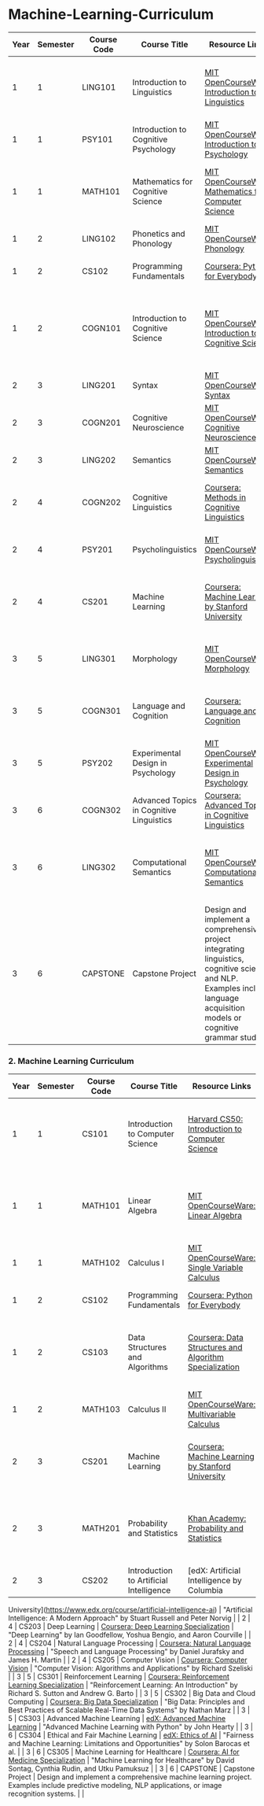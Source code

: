# Machine-Learning-Curriculum


| **Year** | **Semester** | **Course Code** | **Course Title**                                      | **Resource Links**                                                                                                                                       | **Books**                                                                                      |
|----------|--------------|-----------------|-------------------------------------------------------|----------------------------------------------------------------------------------------------------------------------------------------------------------|------------------------------------------------------------------------------------------------|
| 1        | 1            | LING101          | Introduction to Linguistics                            | [MIT OpenCourseWare: Introduction to Linguistics](https://ocw.mit.edu/courses/linguistics-and-philosophy/24-900-introduction-to-linguistics-fall-2004/)   | "Linguistics: An Introduction to Language and Communication" by Adrian Akmajian et al.         |
| 1        | 1            | PSY101           | Introduction to Cognitive Psychology                   | [MIT OpenCourseWare: Introduction to Psychology](https://ocw.mit.edu/courses/brain-and-cognitive-sciences/9-00sc-introduction-to-psychology-fall-2011/)    | "Cognitive Psychology" by E. Bruce Goldstein                                                   |
| 1        | 1            | MATH101          | Mathematics for Cognitive Science                      | [MIT OpenCourseWare: Mathematics for Computer Science](https://ocw.mit.edu/courses/electrical-engineering-and-computer-science/6-042j-mathematics-for-computer-science-fall-2005/) | "Discrete Mathematics and Its Applications" by Kenneth H. Rosen                                |
| 1        | 2            | LING102          | Phonetics and Phonology                                | [MIT OpenCourseWare: Phonology](https://ocw.mit.edu/courses/linguistics-and-philosophy/24-961-introduction-to-phonology-fall-2008/)                       | "Introductory Phonology" by Bruce Hayes                                                        |
| 1        | 2            | CS102            | Programming Fundamentals                               | [Coursera: Python for Everybody](https://www.coursera.org/specializations/python)                                                                        | "Python Crash Course" by Eric Matthes                                                          |
| 1        | 2            | COGN101          | Introduction to Cognitive Science                      | [MIT OpenCourseWare: Introduction to Cognitive Science](https://ocw.mit.edu/courses/brain-and-cognitive-sciences/9-00-introduction-to-psychology-fall-2004/) | "Cognitive Science: An Introduction to the Study of Mind" by Jay Friedenberg and Gordon Silverman |
| 2        | 3            | LING201          | Syntax                                                 | [MIT OpenCourseWare: Syntax](https://ocw.mit.edu/courses/linguistics-and-philosophy/24-951-introduction-to-syntax-fall-2003/)                              | "Syntactic Structures" by Noam Chomsky                                                         |
| 2        | 3            | COGN201          | Cognitive Neuroscience                                 | [MIT OpenCourseWare: Cognitive Neuroscience](https://ocw.mit.edu/courses/brain-and-cognitive-sciences/9-01-introduction-to-neuroscience-fall-2007/)        | "Principles of Neural Science" by Eric R. Kandel et al.                                        |
| 2        | 3            | LING202          | Semantics                                              | [MIT OpenCourseWare: Semantics](https://ocw.mit.edu/courses/linguistics-and-philosophy/24-903-language-and-its-structure-iii-semantics-and-pragmatics-fall-2005/) | "Semantics" by Kate Kearns                                                                     |
| 2        | 4            | COGN202          | Cognitive Linguistics                                  | [Coursera: Methods in Cognitive Linguistics](https://www.coursera.org/learn/cognitive-linguistics)                                                         | "Cognitive Linguistics: Basic Readings" by Dirk Geeraerts                                      |
| 2        | 4            | PSY201           | Psycholinguistics                                      | [MIT OpenCourseWare: Psycholinguistics](https://ocw.mit.edu/courses/brain-and-cognitive-sciences/9-59j-laboratory-in-psycholinguistics-spring-2005/)        | "The Psychology of Language" by David Carroll                                                  |
| 2        | 4            | CS201            | Machine Learning                                       | [Coursera: Machine Learning by Stanford University](https://www.coursera.org/learn/machine-learning)                                                     | "Pattern Recognition and Machine Learning" by Christopher M. Bishop                            |
| 3        | 5            | LING301          | Morphology                                             | [MIT OpenCourseWare: Morphology](https://ocw.mit.edu/courses/linguistics-and-philosophy/24-964-morphology-spring-2008/)                                   | "Understanding Morphology" by Martin Haspelmath and Andrea D. Sims                              |
| 3        | 5            | COGN301          | Language and Cognition                                 | [Coursera: Language and Cognition](https://www.coursera.org/learn/language-cognition)                                                                     | "The Psychology of Language: From Data to Theory" by Trevor Harley                             |
| 3        | 5            | PSY202           | Experimental Design in Psychology                      | [MIT OpenCourseWare: Experimental Design in Psychology](https://ocw.mit.edu/courses/brain-and-cognitive-sciences/9-37j-experimental-design-in-behavioral-and-social-sciences-spring-2009/) | "Research Methods in Psychology" by Beth Morling                                               |
| 3        | 6            | COGN302          | Advanced Topics in Cognitive Linguistics               | [Coursera: Advanced Topics in Cognitive Linguistics](https://www.coursera.org/learn/cognitive-linguistics)                                                 | "Ten Lectures on Cognitive Linguistics" by George Lakoff                                       |
| 3        | 6            | LING302          | Computational Semantics                                 | [MIT OpenCourseWare: Computational Semantics](https://ocw.mit.edu/courses/linguistics-and-philosophy/24-903-language-and-its-structure-iii-semantics-and-pragmatics-fall-2005/) | "Computational Semantics with Functional Programming" by Jan van Eijck and Christina Unger      |
| 3        | 6            | CAPSTONE         | Capstone Project                                       | Design and implement a comprehensive project integrating linguistics, cognitive science, and NLP. Examples include language acquisition models or cognitive grammar studies. |                                                                                                 |

### 2. Machine Learning Curriculum

| **Year** | **Semester** | **Course Code** | **Course Title**                                      | **Resource Links**                                                                                                                                       | **Books**                                                                                      |
|----------|--------------|-----------------|-------------------------------------------------------|----------------------------------------------------------------------------------------------------------------------------------------------------------|------------------------------------------------------------------------------------------------|
| 1        | 1            | CS101            | Introduction to Computer Science                       | [Harvard CS50: Introduction to Computer Science](https://cs50.harvard.edu/)                                                                              | "Computer Science: An Interdisciplinary Approach" by Robert Sedgewick and Kevin Wayne          |
| 1        | 1            | MATH101          | Linear Algebra                                         | [MIT OpenCourseWare: Linear Algebra](https://ocw.mit.edu/courses/mathematics/18-06-linear-algebra-spring-2010/)                                          | "Linear Algebra and Its Applications" by David C. Lay, Steven R. Lay, and Judi J. McDonald     |
| 1        | 1            | MATH102          | Calculus I                                             | [MIT OpenCourseWare: Single Variable Calculus](https://ocw.mit.edu/courses/mathematics/18-01-single-variable-calculus-fall-2006/)                         | "Calculus: Early Transcendentals" by James Stewart                                             |
| 1        | 2            | CS102            | Programming Fundamentals                               | [Coursera: Python for Everybody](https://www.coursera.org/specializations/python)                                                                        | "Python Crash Course" by Eric Matthes                                                          |
| 1        | 2            | CS103            | Data Structures and Algorithms                         | [Coursera: Data Structures and Algorithm Specialization](https://www.coursera.org/specializations/data-structures-algorithms)                             | "Introduction to Algorithms" by Thomas H. Cormen, Charles E. Leiserson, Ronald L. Rivest, and Clifford Stein |
| 1        | 2            | MATH103          | Calculus II                                            | [MIT OpenCourseWare: Multivariable Calculus](https://ocw.mit.edu/courses/mathematics/18-02sc-multivariable-calculus-fall-2010/)                           | "Calculus: Early Transcendentals" by James Stewart                                             |
| 2        | 3            | CS201            | Machine Learning                                       | [Coursera: Machine Learning by Stanford University](https://www.coursera.org/learn/machine-learning)                                                     | "Pattern Recognition and Machine Learning" by Christopher M. Bishop                            |
| 2        | 3            | MATH201          | Probability and Statistics                             | [Khan Academy: Probability and Statistics](https://www.khanacademy.org/math/statistics-probability)                                                       | "Introduction to the Practice of Statistics" by David S. Moore, George P. McCabe, and Bruce A. Craig |
| 2        | 3            | CS202            | Introduction to Artificial Intelligence                | [edX: Artificial Intelligence by Columbia

 University](https://www.edx.org/course/artificial-intelligence-ai)                                              | "Artificial Intelligence: A Modern Approach" by Stuart Russell and Peter Norvig                |
| 2        | 4            | CS203            | Deep Learning                                          | [Coursera: Deep Learning Specialization](https://www.coursera.org/specializations/deep-learning)                                                         | "Deep Learning" by Ian Goodfellow, Yoshua Bengio, and Aaron Courville                          |
| 2        | 4            | CS204            | Natural Language Processing                            | [Coursera: Natural Language Processing](https://www.coursera.org/learn/natural-language-processing)                                                      | "Speech and Language Processing" by Daniel Jurafsky and James H. Martin                        |
| 2        | 4            | CS205            | Computer Vision                                        | [Coursera: Computer Vision](https://www.coursera.org/specializations/computer-vision)                                                                    | "Computer Vision: Algorithms and Applications" by Richard Szeliski                             |
| 3        | 5            | CS301            | Reinforcement Learning                                 | [Coursera: Reinforcement Learning Specialization](https://www.coursera.org/specializations/reinforcement-learning)                                        | "Reinforcement Learning: An Introduction" by Richard S. Sutton and Andrew G. Barto             |
| 3        | 5            | CS302            | Big Data and Cloud Computing                           | [Coursera: Big Data Specialization](https://www.coursera.org/specializations/big-data)                                                                   | "Big Data: Principles and Best Practices of Scalable Real-Time Data Systems" by Nathan Marz    |
| 3        | 5            | CS303            | Advanced Machine Learning                              | [edX: Advanced Machine Learning](https://www.edx.org/course/advanced-machine-learning)                                                                   | "Advanced Machine Learning with Python" by John Hearty                                         |
| 3        | 6            | CS304            | Ethical and Fair Machine Learning                      | [edX: Ethics of AI](https://www.edx.org/course/ethics-of-ai)                                                                                              | "Fairness and Machine Learning: Limitations and Opportunities" by Solon Barocas et al.         |
| 3        | 6            | CS305            | Machine Learning for Healthcare                        | [Coursera: AI for Medicine Specialization](https://www.coursera.org/specializations/ai-for-medicine)                                                      | "Machine Learning for Healthcare" by David Sontag, Cynthia Rudin, and Utku Pamuksuz            |
| 3        | 6            | CAPSTONE         | Capstone Project                                       | Design and implement a comprehensive machine learning project. Examples include predictive modeling, NLP applications, or image recognition systems.     |                                                                                                 |

